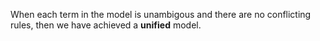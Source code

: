 When each term in the model is unambigous and there are no conflicting rules, then we have achieved a **unified** model.